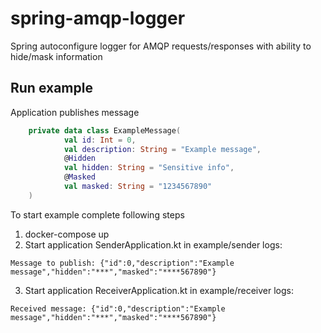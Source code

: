 # spring-amqp-logger
Spring autoconfigure logger for AMQP requests/responses with ability to hide/mask information

## Run example
Application publishes message
```kotlin
    private data class ExampleMessage(
            val id: Int = 0,
            val description: String = "Example message",
            @Hidden
            val hidden: String = "Sensitive info",
            @Masked
            val masked: String = "1234567890"
    )
```

To start example complete following steps

1. docker-compose up
2. Start application SenderApplication.kt in example/sender
logs:
```
Message to publish: {"id":0,"description":"Example message","hidden":"***","masked":"****567890"}
```
3. Start application ReceiverApplication.kt in example/receiver
logs:
```
Received message: {"id":0,"description":"Example message","hidden":"***","masked":"****567890"}
```
